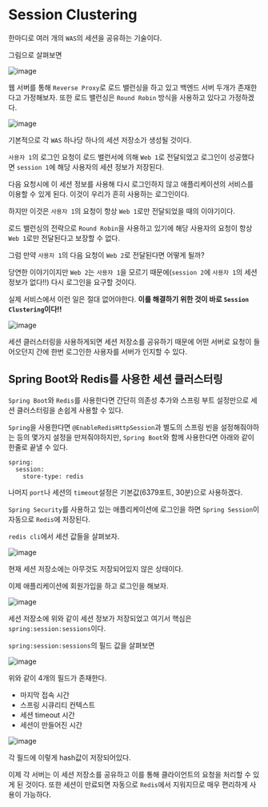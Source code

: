 # Session Clustering

한마디로 여러 개의 `WAS`의 세션을 공유하는 기술이다.

그림으로 살펴보면

![image](https://user-images.githubusercontent.com/60773356/134628743-12e40fdb-5744-4561-a733-a1d21258ed9d.png)

웹 서버를 통해 `Reverse Proxy`로 로드 밸런싱을 하고 있고 백엔드 서버 두개가 존재한다고 가정해보자. 또한 로드 밸런싱은 `Round Robin` 방식을 사용하고 있다고 가정하겠다.

![image](https://user-images.githubusercontent.com/60773356/134629290-55d98aaf-62e6-4cfc-88ec-b69116c2d198.png)

기본적으로 각 `WAS` 하나당 하나의 세션 저장소가 생성될 것이다.

`사용자 1`의 로그인 요청이 로드 밸런서에 의해 `Web 1`로 전달되었고 로그인이 성공했다면 `session 1`에 해당 사용자의 세션 정보가 저장된다.

다음 요청시에 이 세션 정보를 사용해 다시 로그인하지 않고 애플리케이션의 서비스를 이용할 수 있게 된다. 이것이 우리가 흔히 사용하는 로그인이다.

하지만 이것은 `사용자 1`의 요청이 항상 `Web 1`로만 전달되었을 때의 이야기이다.

로드 밸런싱의 전략으로 `Round Robin`을 사용하고 있기에 해당 사용자의 요청이 항상 `Web 1`로만 전달된다고 보장할 수 없다.

그럼 만약 `사용자 1`의 다음 요청이 `Web 2`로 전달된다면 어떻게 될까?

당연한 이야기이지만 `Web 2`는 `사용자 1`을 모르기 때문에(`session 2`에 `사용자 1`의 세션 정보가 없다!!) 다시 로그인을 요구할 것이다.

실제 서비스에서 이런 일은 절대 없어야한다. **이를 해결하기 위한 것이 바로 `Session Clustering`이다!!**

![image](https://user-images.githubusercontent.com/60773356/134630252-2a28ec77-e0ee-4a57-aafd-5ac528ed0ee4.png)

세션 클러스터링을 사용하게되면 세션 저장소를 공유하기 때문에 어떤 서버로 요청이 들어오던지 간에 한번 로그인한 사용자를 서버가 인지할 수 있다.


## Spring Boot와 Redis를 사용한 세션 클러스터링

`Spring Boot`와 `Redis`를 사용한다면 간단히 의존성 추가와 스프링 부트 설정만으로 세션 클러스터링을 손쉽게 사용할 수 있다.

`Spring`을 사용한다면 `@EnableRedisHttpSession`과 별도의 스프링 빈을 설정해줘야하는 등의 몇가지 설정을 만져줘야하지만,
`Spring Boot`와 함께 사용한다면 아래와 같이 한줄로 끝낼 수 있다.

```
spring:
  session:
    store-type: redis
```

나머지 `port`나 세션의 `timeout`설정은 기본값(6379포트, 30분)으로 사용하겠다.

`Spring Security`를 사용하고 있는 애플리케이션에 로그인을 하면 `Spring Session`이 자동으로 `Redis`에 저장된다.

`redis cli`에서 세션 값들을 살펴보자.

![image](https://user-images.githubusercontent.com/60773356/134632163-32c6a7ab-cea6-40ea-9318-c138b4140035.png)

현재 세션 저장소에는 아무것도 저장되어있지 않은 상태이다.

이제 애플리케이션에 회원가입을 하고 로그인을 해보자.

![image](https://user-images.githubusercontent.com/60773356/134632313-aa54bbb5-5472-46c1-b7cf-d31b001e0cc8.png)

세션 저장소에 위와 같이 세션 정보가 저장되었고 여기서 핵심은 `spring:session:sessions`이다.

`spring:session:sessions`의 필드 값을 살펴보면

![image](https://user-images.githubusercontent.com/60773356/134632845-d3e70d85-113f-454d-a093-dfc7d83e869f.png)

위와 같이 4개의 필드가 존재한다.
* 마지막 접속 시간
* 스프링 시큐리티 컨텍스트
* 세션 timeout 시간
* 세션이 만들어진 시간

![image](https://user-images.githubusercontent.com/60773356/134633234-906fd610-2a5f-4240-bfac-852125bdccc8.png)

각 필드에 이렇게 hash값이 저장되어있다.

이제 각 서버는 이 세션 저장소를 공유하고 이를 통해 클라이언트의 요청을 처리할 수 있게 된 것이다. 또한 세션이 만료되면 자동으로 `Redis`에서 지워지므로 매우 편리하게 사용이 가능하다.







